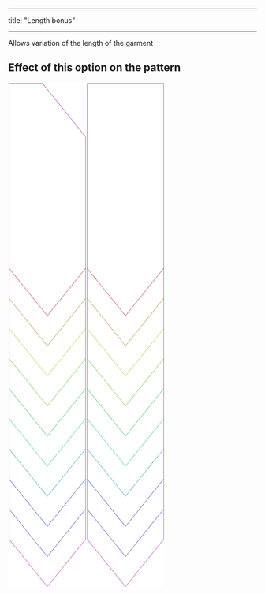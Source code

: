 - - -
title: "Length bonus"
- - -

Allows variation of the length of the garment

## Effect of this option on the pattern

![This image shows the effect of this option by superimposing several variants that have a different value for this option](walburga_lengthbonus_sample.svg "Effect of this option on the pattern")
